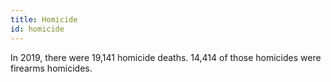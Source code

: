```yaml
---
title: Homicide
id: homicide
---
```

In 2019, there were 19,141 homicide deaths. 14,414 of those homicides were firearms homicides.
